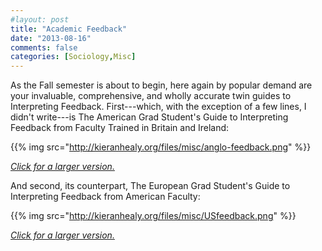 ```yaml
---
#layout: post
title: "Academic Feedback"
date: "2013-08-16"
comments: false
categories: [Sociology,Misc]
---
```


As the Fall semester is about to begin, here again by popular demand are your invaluable, comprehensive, and wholly accurate twin guides to Interpreting Feedback. First---which, with the exception of a few lines, I didn't write---is The American Grad Student's Guide to Interpreting Feedback from Faculty Trained in Britain and Ireland:

{{% img src="http://kieranhealy.org/files/misc/anglo-feedback.png" %}}

[*Click for a larger version.*](http://kieranhealy.org/files/misc/anglo-feedback.png)

And second, its counterpart, The European Grad Student's Guide to Interpreting Feedback from American Faculty:

{{% img src="http://kieranhealy.org/files/misc/USfeedback.png" %}}

[*Click for a larger version.*](http://kieranhealy.org/files/misc/USfeedback.png)
